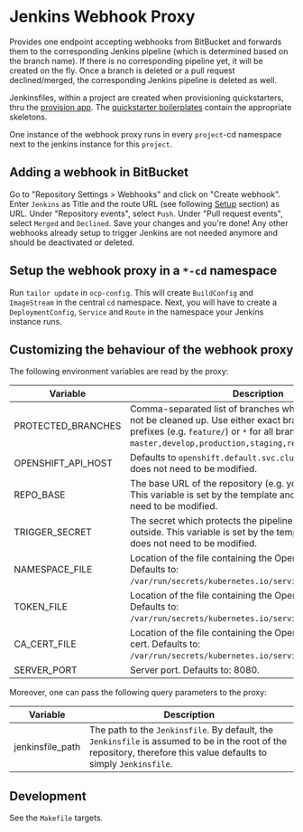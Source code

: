 # Jenkins Webhook Proxy

Provides one endpoint accepting webhooks from BitBucket and forwards them to the
corresponding Jenkins pipeline (which is determined based on the branch name).
If there is no corresponding pipeline yet, it will be created on the fly. Once a
branch is deleted or a pull request declined/merged, the corresponding Jenkins
pipeline is deleted as well.

Jenkinsfiles, within a project are created when provisioning quickstarters,
thru the [provision app](https://github.com/opendevstack/ods-provisioning-app).
The [quickstarter boilerplates](https://github.com/opendevstack/ods-project-quickstarters/tree/master/boilerplates) 
contain the appropriate skeletons.

One instance of the webhook proxy runs in every `project`-cd namespace next to 
the jenkins instance for this `project`.

## Adding a webhook in BitBucket

Go to "Repository Settings > Webhooks" and click on "Create webhook". Enter
`Jenkins` as Title and the route URL (see following [Setup](#setup) section) as
URL. Under "Repository events", select `Push`. Under "Pull request events",
select `Merged` and `Declined`. Save your changes and you're done! Any other
webhooks already setup to trigger Jenkins are not needed anymore and should be
deactivated or deleted.

## Setup the webhook proxy in a `*-cd` namespace

Run `tailor update` in `ocp-config`. This will create `BuildConfig` and
`ImageStream` in the central `cd` namespace. Next, you will have to create a
`DeploymentConfig`, `Service` and `Route` in the namespace your Jenkins instance
runs.

## Customizing the behaviour of the webhook proxy

The following environment variables are read by the proxy:

| Variable | Description | Optional |
| --- | --- | --- |
| PROTECTED_BRANCHES | Comma-separated list of branches which pipelines should not be cleaned up. Use either exact branch names, branch prefixes (e.g. `feature/`) or `*` for all branches. Defaults to: `master,develop,production,staging,release/`. | Yes |
| OPENSHIFT_API_HOST | Defaults to `openshift.default.svc.cluster.local`. Usually does not need to be modified. | Yes |
| REPO_BASE | The base URL of the repository (e.g. your BitBucket host). This variable is set by the template and usually does not need to be modified. | No |
| TRIGGER_SECRET | The secret which protects the pipeline to be executed from outside. This variable is set by the template and usually does not need to be modified. | Yes |
| NAMESPACE_FILE | Location of the file containing the OpenShift namespace. Defaults to: `/var/run/secrets/kubernetes.io/serviceaccount/namespace`. | yes |
| TOKEN_FILE | Location of the file containing the OpenShift access token. Defaults to: `/var/run/secrets/kubernetes.io/serviceaccount/token`. | yes |
| CA_CERT_FILE | Location of the file containing the OpenShift instance CA cert. Defaults to: `/var/run/secrets/kubernetes.io/serviceaccount/ca.crt`. | yes |
| SERVER_PORT | Server port. Defaults to: 8080. | yes |

Moreover, one can pass the following query parameters to the proxy:

| Variable | Description |
| --- | --- |
| jenkinsfile_path | The path to the `Jenkinsfile`. By default, the `Jenkinsfile` is assumed to be in the root of the repository, therefore this value defaults to simply `Jenkinsfile`. |

## Development

See the `Makefile` targets.
